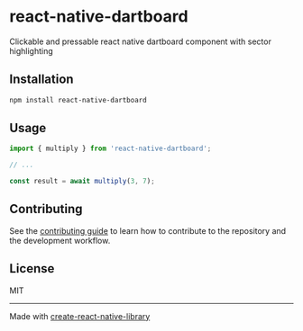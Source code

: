 # react-native-dartboard

Clickable and pressable react native dartboard component with sector highlighting

## Installation

```sh
npm install react-native-dartboard
```

## Usage

```js
import { multiply } from 'react-native-dartboard';

// ...

const result = await multiply(3, 7);
```

## Contributing

See the [contributing guide](CONTRIBUTING.md) to learn how to contribute to the repository and the development workflow.

## License

MIT

---

Made with [create-react-native-library](https://github.com/callstack/react-native-builder-bob)
